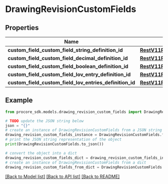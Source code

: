 # DrawingRevisionCustomFields


## Properties

Name | Type | Description | Notes
------------ | ------------- | ------------- | -------------
**custom_field_custom_field_string_definition_id** | [**RestV11ProjectsProjectIdRecycleBinIncidentsWitnessStatementsGet200ResponseInnerCustomFieldsCustomFieldCustomFieldStringDefinitionId**](RestV11ProjectsProjectIdRecycleBinIncidentsWitnessStatementsGet200ResponseInnerCustomFieldsCustomFieldCustomFieldStringDefinitionId.md) |  | [optional] 
**custom_field_custom_field_decimal_definition_id** | [**RestV11ProjectsProjectIdRecycleBinIncidentsWitnessStatementsGet200ResponseInnerCustomFieldsCustomFieldCustomFieldDecimalDefinitionId**](RestV11ProjectsProjectIdRecycleBinIncidentsWitnessStatementsGet200ResponseInnerCustomFieldsCustomFieldCustomFieldDecimalDefinitionId.md) |  | [optional] 
**custom_field_custom_field_boolean_definition_id** | [**RestV11ProjectsProjectIdRecycleBinIncidentsWitnessStatementsGet200ResponseInnerCustomFieldsCustomFieldCustomFieldBooleanDefinitionId**](RestV11ProjectsProjectIdRecycleBinIncidentsWitnessStatementsGet200ResponseInnerCustomFieldsCustomFieldCustomFieldBooleanDefinitionId.md) |  | [optional] 
**custom_field_custom_field_lov_entry_definition_id** | [**RestV11ProjectsProjectIdRecycleBinIncidentsWitnessStatementsGet200ResponseInnerCustomFieldsCustomFieldCustomFieldLovEntryDefinitionId**](RestV11ProjectsProjectIdRecycleBinIncidentsWitnessStatementsGet200ResponseInnerCustomFieldsCustomFieldCustomFieldLovEntryDefinitionId.md) |  | [optional] 
**custom_field_custom_field_lov_entries_definition_id** | [**RestV11ProjectsProjectIdRecycleBinIncidentsWitnessStatementsGet200ResponseInnerCustomFieldsCustomFieldCustomFieldLovEntriesDefinitionId**](RestV11ProjectsProjectIdRecycleBinIncidentsWitnessStatementsGet200ResponseInnerCustomFieldsCustomFieldCustomFieldLovEntriesDefinitionId.md) |  | [optional] 

## Example

```python
from procore_sdk.models.drawing_revision_custom_fields import DrawingRevisionCustomFields

# TODO update the JSON string below
json = "{}"
# create an instance of DrawingRevisionCustomFields from a JSON string
drawing_revision_custom_fields_instance = DrawingRevisionCustomFields.from_json(json)
# print the JSON string representation of the object
print(DrawingRevisionCustomFields.to_json())

# convert the object into a dict
drawing_revision_custom_fields_dict = drawing_revision_custom_fields_instance.to_dict()
# create an instance of DrawingRevisionCustomFields from a dict
drawing_revision_custom_fields_from_dict = DrawingRevisionCustomFields.from_dict(drawing_revision_custom_fields_dict)
```
[[Back to Model list]](../README.md#documentation-for-models) [[Back to API list]](../README.md#documentation-for-api-endpoints) [[Back to README]](../README.md)


